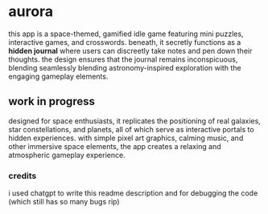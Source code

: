 # aurora

this app is a space-themed, gamified idle game featuring mini puzzles, interactive games, and crosswords. beneath, it secretly functions as a **hidden journal** where users can discreetly take notes and pen down their thoughts. the design ensures that the journal remains inconspicuous, blending seamlessly blending astronomy-inspired exploration with the engaging gameplay elements.

## work in progress
designed for space enthusiasts, it replicates the positioning of real galaxies, star constellations, and planets, all of which serve as interactive portals to hidden experiences. with simple pixel art graphics, calming music, and other immersive space elements, the app creates a relaxing and atmospheric gameplay experience.

### credits
i used chatgpt to write this readme description and for debugging the code (which still has so many bugs rip)
